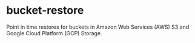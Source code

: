 # bucket-restore
Point in time restores for buckets in Amazon Web Services (AWS) S3 and Google Cloud Platform (GCP) Storage.
